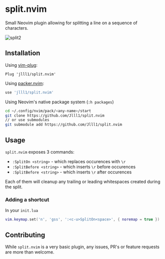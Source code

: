 # split.nvim
Small Neovim plugin allowing for splitting a line on a sequence of characters.

![split2](https://user-images.githubusercontent.com/71319302/201474719-84368a7f-fa18-4353-bd76-adec1b87c23a.gif)

## Installation
Using [vim-plug](https://github.com/junegunn/vim-plug):
```vim
Plug 'jlll1/split.nvim'
```

Using [packer.nvim](https://github.com/wbthomason/packer.nvim):
```lua
use 'jlll1/split.nvim'
```

Using Neovim's native package system (`:h packages`)
```bash
cd ~/.config/nvim/pack/<any-name>/start
git clone https://github.com/Jlll1/split.nvim
// or use submodules
git submodule add https://github.com/Jlll1/split.nvim
```

## Usage

`split.nvim` exposes 3 commands:
* `:SplitOn <string>` - which replaces <string> occurences with `\r`
* `:SplitBefore <string>` - which inserts `\r` before <string> occurences
* `:SplitBefore <string>` - which inserts `\r` after <string> occurences

Each of them will cleanup any trailing or leading whitespaces created during the split.

### Adding a shortcut
In your `init.lua`
```lua
vim.keymap.set('n', 'gss', ':<c-u>SplitOn<space>', { noremap = true })
```

## Contributing
While `split.nvim` is a very basic plugin, any issues, PR's or feature requests are more than welcome.
